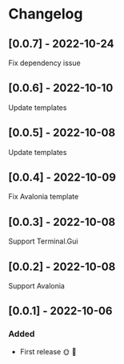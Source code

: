 # Changelog

## [0.0.7] - 2022-10-24

Fix dependency issue

## [0.0.6] - 2022-10-10

Update templates

## [0.0.5] - 2022-10-08

Update templates

## [0.0.4] - 2022-10-09

Fix Avalonia template

## [0.0.3] - 2022-10-08

Support Terminal.Gui

## [0.0.2] - 2022-10-08

Support Avalonia

## [0.0.1] - 2022-10-06

### Added
* First release 🌞 🚀
